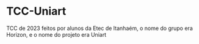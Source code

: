 # TCC-Uniart
TCC de 2023 feitos por alunos da Etec de Itanhaém, o nome do grupo era Horizon, e o nome do projeto era Uniart
